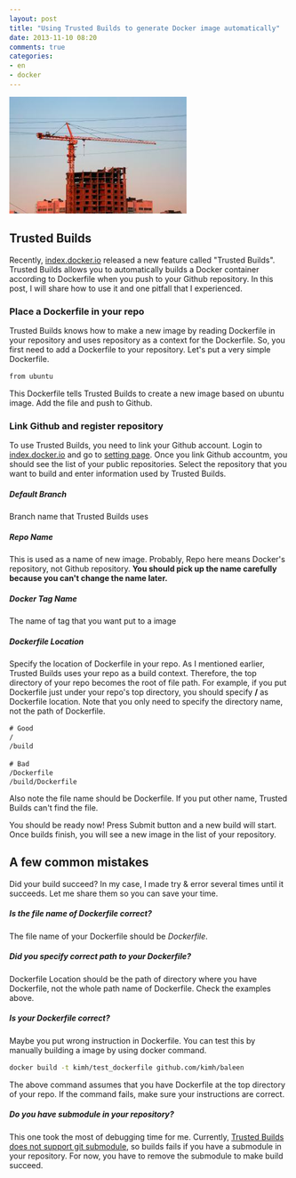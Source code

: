 ```yaml
---
layout: post
title: "Using Trusted Builds to generate Docker image automatically"
date: 2013-11-10 08:20
comments: true
categories:
- en
- docker
---
```

![](/images/construction.png)
## Trusted Builds
Recently, [index.docker.io](http://index.docker.io/ "index.docker.io") released a new feature called "Trusted Builds".
Trusted Builds allows you to automatically builds a Docker container according to Dockerfile when you push to your Github repository.
In this post, I will share how to use it and one pitfall that I experienced.

### Place a Dockerfile in your repo
Trusted Builds knows how to make a new image by reading Dockerfile in your repository and uses repository as a context for the Dockerfile.
So, you first need to add a Dockerfile to your repository. Let's put a very simple Dockerfile.

```bash
from ubuntu
```

This Dockerfile tells Trusted Builds to create a new image based on ubuntu image. Add the file and push to Github.

### Link Github and register repository
To use Trusted Builds, you need to link your Github account. Login to [index.docker.io](http://index.docker.io/ "index.docker.io") and go to [setting page](https://index.docker.io/builds/github/select/ "").
Once you link Github accountm, you should see the list of your public repositories. Select the repository that you want to build and enter information used by Trusted Builds.

##### Default Branch
Branch name that Trusted Builds uses

##### Repo Name
This is used as a name of new image. Probably, Repo here means Docker's repository, not Github repository. __You should pick up the name carefully because you can't change the name later.__

##### Docker Tag Name
The name of tag that you want put to a image

##### Dockerfile Location
Specify the location of Dockerfile in your repo. As I mentioned earlier, Trusted Builds uses your repo as a build context. Therefore, the top directory of your repo becomes the root of file path.
For example, if you put Dockerfile just under your repo's top directory, you should specify __/__ as Dockerfile location. Note that you only need to specify the directory name, not the path of Dockerfile.

```
# Good
/
/build

# Bad
/Dockerfile
/build/Dockerfile
```

Also note the file name should be Dockerfile. If you put other name, Trusted Builds can't find the file.

You should be ready now! Press Submit button and a new build will start. Once builds finish, you will see a new image in the list of your repository.

## A few common mistakes
Did your build succeed? In my case, I made try & error several times until it succeeds. Let me share them so you can save your time.

##### Is the file name of Dockerfile correct?
The file name of your Dockerfile should be *Dockerfile*.

##### Did you specify correct path to your Dockerfile?
Dockerfile Location should be the path of directory where you have Dockerfile, not the whole path name of Dockerfile. Check the examples above.

##### Is your Dockerfile correct?
Maybe you put wrong instruction in Dockerfile. You can test this by manually building a image by using docker command.

```bash
docker build -t kimh/test_dockerfile github.com/kimh/baleen
```

The above command assumes that you have Dockerfile at the top directory of your repo. If the command fails, make sure your instructions are correct.

##### Do you have submodule in your repository?
This one took the most of debugging time for me. Currently, [Trusted Builds does not support git submodule](https://groups.google.com/forum/#!topic/docker-user/ZothnJ46Pps), so builds fails if you have a submodule in your repository.
For now, you have to remove the submodule to make build succeed.





